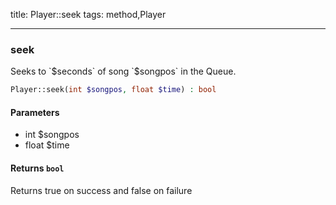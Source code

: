 title: Player::seek
tags: method,Player

---

<div class="method">
<h3 class="method-name">seek</h3>
<p>Seeks to `$seconds` of song `$songpos` in the Queue.<br></p>

```php
Player::seek(int $songpos, float $time) : bool
```

#### Parameters

*  int $songpos
*  float $time


#### Returns `bool`

Returns true on success and false on failure


</div>